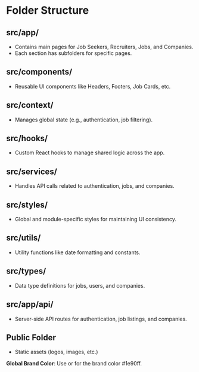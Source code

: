 # Folder Structure

## src/app/
- Contains main pages for Job Seekers, Recruiters, Jobs, and Companies.
- Each section has subfolders for specific pages.

## src/components/
- Reusable UI components like Headers, Footers, Job Cards, etc.

## src/context/
- Manages global state (e.g., authentication, job filtering).

## src/hooks/
- Custom React hooks to manage shared logic across the app.

## src/services/
- Handles API calls related to authentication, jobs, and companies.

## src/styles/
- Global and module-specific styles for maintaining UI consistency.

## src/utils/
- Utility functions like date formatting and constants.

## src/types/
- Data type definitions for jobs, users, and companies.

## src/app/api/
- Server-side API routes for authentication, job listings, and companies.

## Public Folder
- Static assets (logos, images, etc.)

**Global Brand Color**: Use  or  for the brand color #1e90ff.

